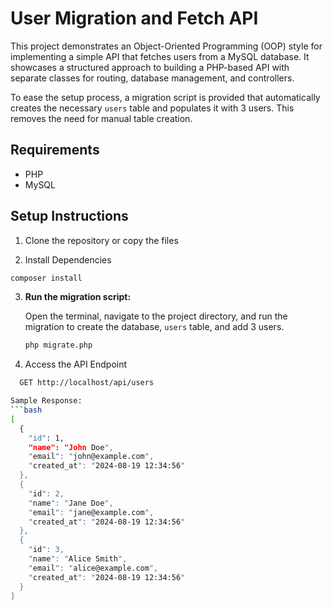 # User Migration and Fetch API

This project demonstrates an Object-Oriented Programming (OOP) style for implementing a simple API that fetches users from a MySQL database. It showcases a structured approach to building a PHP-based API with separate classes for routing, database management, and controllers.

To ease the setup process, a migration script is provided that automatically creates the necessary `users` table and populates it with 3 users. This removes the need for manual table creation.

## Requirements

- PHP
- MySQL

## Setup Instructions

1. Clone the repository or copy the files

2. Install Dependencies

```bash
composer install
```

3. **Run the migration script:**

   Open the terminal, navigate to the project directory, and run the migration to create the database, `users` table, and add 3 users.

   ```bash
   php migrate.php

   ```

4. Access the API Endpoint

````bash
  GET http://localhost/api/users

Sample Response:
```bash
[
  {
    "id": 1,
    "name": "John Doe",
    "email": "john@example.com",
    "created_at": "2024-08-19 12:34:56"
  },
  {
    "id": 2,
    "name": "Jane Doe",
    "email": "jane@example.com",
    "created_at": "2024-08-19 12:34:56"
  },
  {
    "id": 3,
    "name": "Alice Smith",
    "email": "alice@example.com",
    "created_at": "2024-08-19 12:34:56"
  }
]
````
